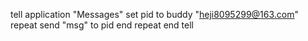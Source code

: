 tell application "Messages"
	set pid to buddy "heji8095299@163.com"
	repeat
		send "msg" to pid
	end repeat
end tell
